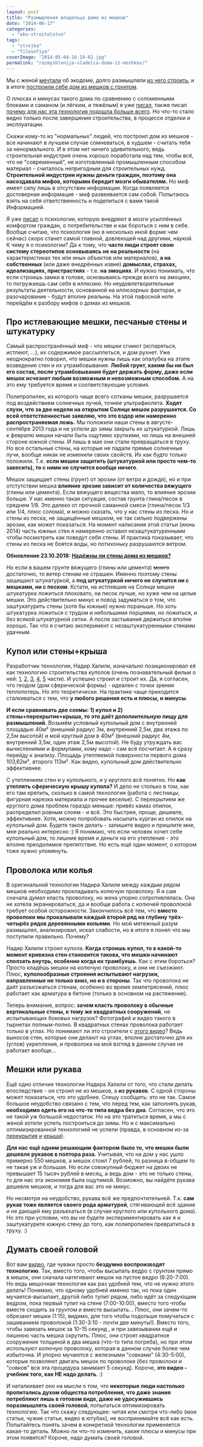 ```yaml
---
layout: post
title: "Размышления владельца дома из мешков"
date: "2014-06-17"
categories: 
  - "eko-stroitelstvo"
tags: 
  - "strojka"
  - "filosofiya"
coverImage: "2014-05-04-16-19-02.jpg"
permalink: "razmyshlenija-vladelca-doma-iz-meshkov/"
---
```


Мы с женой [мечтали](/s-chego-vsyo-nachalos/ "С чего всё началось") об экодоме, долго размышляли [из чего строить](/likbez-po-tehnologiam-ekostroitelstva/ "Ликбез по технологиям экостроительства"), и в итоге [построили себе дом из мешков с грунтом](/stroim-iz-meshkov-s-gruntom/ "Строим из мешков с грунтом").

О плюсах и минусах такого дома по сравнению с соломенными блоками и саманом (и лёгким, и тяжёлым) я уже [писал](/iz-chego-stroit-steny-ekodoma/ "Из чего строить стены экодома?"), также писал [почему для нас эта технология подошла больше всего](/iz-chego-stroit-steny-ekodoma-2-supersaman/ "Из чего строить стены экодома 2: Суперсаман"). Но что-то стало видно только после завершения строительства, в процессе отделки и эксплуатации.

<!-- READMORE -->

Скажи кому-то из "нормальных" людей, что построил дом из мешков - все начинают в лучшем случае сомневаться, в худшем - считать тебя за ненормального. И в этом нет ничего удивительного, ведь строительная индустрия очень хорошо поработала над тем, чтобы всё, что не "современный", не изготовленный промышленным способом материал - считалось непригодным для строительных нужд. **Строительной индустрии нужны деньги граждан, поэтому она насоздавала мифов, которыми бередит мозги обывателям.** Но миф имеет силу лишь в отсутствии информации. Когда появляется достоверная информация - миф развеивается сам собой. Попытаюсь взять на себя ответственность и поделиться с вами такой Информацией.

Я уже [писал](/postroit-sebe-dom-mif-ili-realnost/ "Построить себе дом: миф или реальность") о психологии, которую внедряют в мозги усыплённых комфортом граждан, о потребительстве и как бороться с ним в себе. Вообще считаю, что психология (но в несколько иной форме чем сейчас) скоро станет самой главной, довлеющей над другими, наукой. К чему я о психологии? Да к тому, что **часто люди строят свою систему стереотипов основываясь не на реальности** (на характеристиках тех или иных объектов или материалов), **а на собственных** (или даже внедрённых извне) **домыслах, страхах, идеализациях, пристрастиях** - т.е. **на эмоциях**. И нужно понимать, что если строишь замки в голове, основываясь прежде всего на эмоциях, то погружаешь сам себя в иллюзию. Но неудовлетворительные результаты деятельности, основанной на иллюзорных факторах, и разочарование - будут вполне реальны. На этой пафосной ноте перейдём к разбору мифов о домах из мешков.

## Про истлевающие мешки, песчаные стены и штукатурку

Самый распространённый миф - что мешки сгниют (испаряться, истлеют, ...), их содержимое рассыплеться, и дом рухнет. Уже неоднократно говорил, что мешки нужны лишь как опалубка на этапе возведения стен и их утрамбовывания. **Любой грунт, каким бы ни был его состав, после утрамбовывания будет держать форму, даже если мешок исчезнет любым возможным и невозможным способом.** А на это ему требуется время и соответствующие условия.

Полипропилен, из которого чаще всего сотканы мешки, разрушается под воздействием солнечных лучей, точнее ультрафиолета. **Ходят слухи, что за две недели на открытом Солнце мешок разрушается. Со всей ответственностью заявляю, что это вздор или намеренно распространяемая ложь.** Мы положили наши стены в августе-сентябре 2013 года и не успели до зимы закрыть их штукатуркой. Лишь к февралю мешки начали быть ощутимо хрупкими, но лишь на внешней стороне южной стены. И лишь в мае они стали превращаться в труху. Но все остальные стены, на которые не падали прямые солнечные лучи, вообще никак не изменили своих свойств. Их как будто только положили. Т.е. **если мешки защитить (штукатуркой или просто чем-то завесить), то с ними не случится вообще ничего**.

Мешок защищает стены (грунт) от эрозии (от ветра и дождя), но и при отстутствии мешка **влияние эрозии зависит от количества вяжущего** (глины или цемента). Если вяжущего вещества мало, то влияние эрозии больше. У нас именно такая ситуация, состав грунта глина/песок в среднем 1/8. Это далеко от прочной саманной смеси (глина/песок 1/3 или 1/4, плюс солома), и можно сказать, что у нас стены из песка. Но и стены из песка, не защищённые мешком, не так сильно подвержены эрозии, как может показаться. На момент написания этой статьи (июнь 2014) часть южных стен я намеренно оставил незаштукатуренными чтобы посмотреть как поведут себя стены. И практика показывает, что стены из песка не боятся воды, но потихоньку разрушаются ветром.

**Обновление 23.10.2018: [Надёжны ли стены дома из мешков?](/nadyozhny-li-steny-doma-iz-meshkov/)**

Но если в вашем грунте вяжущего (глины или цемента) <del>много</del> достаточно, то ветер стенам не страшен. Именно поэтому стены защищают штукатуркой, а **под штукатуркой ничего не случится ни с мешками, ни с песком**. Кстати, на истлевшие на Солнце мешки штукатурка ложиться плоховато, на песок лучше, но хуже чем на целые мешки. Это действительно минус и повод задуматься о том, что заштукатурить стены (хотя бы южные) нужно пораньше. Но хоть штукатурка ложиться с трудом и небольшими порциями, но ложиться, и без всякой штукатурной сетки. А после застывания держиться вполне хорошо. Так что я считаю эксперимент с незаштукатуренными стенами удачным.

## Купол или стены+крыша

Разработчик технологии, Надир Халили, изначально позиционировал её как технологию строительства куполов (очень познавательный фильм о ней: [1](https://www.youtube.com/watch?v=_sE86i8bPeY), [2](https://www.youtube.com/watch?v=nt6VIU9zZdE), [3](https://www.youtube.com/watch?v=4InYYp_o4zc), [4](https://www.youtube.com/watch?v=72zwCJIzt6I), [5](https://www.youtube.com/watch?v=LZ6heXavC4w) части). И успешно строил и строит их. Да, я согласен, что геодом (дом сферической формы) - идеален с точки зрения теплопотерь. Но это теоретически. На практике чаще приходится сталкиваться с тем, что **у любого решения есть и плюсы, и минусы**.

**И если сравнивать две схемы: 1) купол и 2) стены+перекрытие+крыша, то это даёт дополнительную пищу для размышлений.** Возьмём условный купольный дом с внутренней площадью 40м² (внешний радиус 3м, внутренний 2,5м, два этажа по 2,5м высотой) и мой круглый дом в 40м² (внешний радиус 4м, внутренний 3,5м, один этаж 2,5м высотой). Не буду утруждать вас вычислениями и формулами, кому надо - сам всё посчитает. А я сразу перейду к анализу. Площадь утепляемой поверхности первого дома 103,62м², второго 113м². Как видно, купольный дом действительно эффективнее.

С утеплением стен и у купольного, и у круглого всё понятно. Но **как утеплять сферическую крышу купола?** И дело не столько в том, как его там крепить, сколько в самой технологии (работа с лестницы, фигурная нарезка материала и прочее веселье). С перекрытием же круглого дома проблем гораздо меньше: привёз камаз опилок, распределил ровным слоем - и всё. Это быстрее, проще, дешевле, эффективнее. Хотя, можно попробовать насыпать курган из опилок на купольный дом. Будете такое делать - запишите видео и пришлите мне, мне реально интересно :) Я понимаю, что если человек хочет себе купольный дом, то лишние время и деньги на его утепление - это вполне преодолимое препятствие. Но есть ещё один момент, о котором тоже нужно упомянуть.

## Проволока или колья

В оригинальной технологии Надира Халили между каждым рядом мешков необходимо прокладывать колючую проволоку. Я и сам сначала думал класть проволоку, но жена упорно сопротивлялась. Она не хотела экранироваться, да и вообще работа с колючей проволокой требует особой осторожности. Закончилось всё тем, что **вместо проволоки мы прокалывали каждый второй ряд на глубину трёх-четырёх рядов деревянными кольями**. Но мой мятежный разум размышлял, анализировал, искал слабости, но в итоге я понял что мы поступили правильно. Почему?

Надир Халили строил купола. **Когда строишь купол, то в какой-то момент кривизна стен становится такова, что мешки начинают сползать внутрь, особенно когда их трамбуешь**. Как с этим бороться? Просто кладёшь мешки на колючую проволоку, и они не съезжают. Плюс, **куполообразные строения испытывают нагрузки, направленные не только вниз, но и в стороны**. Так что проволока не даёт разъезжаться стенам, особенно во время землетрясений, плюс работает как арматура в бетоне (только в основном на растяжение).

Теперь внимание, вопрос: **зачем класть проволоку в обычные вертикальные стены, к тому же квадратных сооружений**, не испытывающих боковых нагрузок? Фотографий и видео такого в тырнетах полным-полно. В квадратных стенах проволока работает только в углах. Но понимают ли это строители с [этого видео](https://www.youtube.com/watch?v=DPz61MWn8xw)? Ведь выносов стен, которые они делают на углах, вполне достаточно для их (углов) укрепления, и проволока на мой взгляд в данном случае не работает вообще...

## Мешки или рукава

Ещё одно отличие технологии Надира Халили от того, что стали делать впоследствие - он строил не из мешков, а **из рукавов**. С одной стороны может показаться, что это удобнее. Спешу сообщить: это не так. Самое большое неудобство связано с тем, что перед тем, как заполнять рукав, **необходимо одеть его на что-то типа ведра без дна**. Согласен, что это не такой уж большой недостаток. Но на это тратиться время, а мы с женой хотели успеть построиться до зимы. Но и с максимально оптимизированной технологией не успели (правда, в основном из-за [перекрытия](/krysha-dlya-ekodoma-1/ "Крыша для экодома. Часть первая.") [и](/krysha-dlya-ekodoma-2/ "Крыша для экодома. Часть вторая.") [крыши](/krysha-dlya-ekodoma-3/ "Крыша для экодома. Часть третья.")).

**Для нас ещё одним решающим фактором было то, что мешки были дешевле рукавов в полтора раза.** Учитывая, что на дом у нас ушло примерно 550 мешков, а мешок стоил 7 рублей, то разница в-общем то не такая уж и большая. Но если совокупный бюджет на двоих не превышает 15 тысяч рублей в месяц, а ведь дом - это не только стены, то для нас эта экономия была ощутимой. Возможно, вы найдёте рукава дешевле мешков, и тогда для вас это не минус.

Но несмотря на неудобство, рукава всё же предпочтительней. Т.к. **сам рукав тоже является своего рода арматурой**, стягивающей всё здание и не дающей ему разъехаться (в случае круглого или купольного дома). Но это при условии, что вы не будете экспериментировать как я и заштукатурите южную стену до того, как полипропилен превратиться в труху. :)

## Думать своей головой

Вот вам [видео](https://www.youtube.com/watch?v=AmkGrD9XMNk), где чуваки просто **бездумно воспроизводят технологию**. Так, вместо того, чтобы высыпать ведро с грунтом прямо в мешок, они сначала натягивают мешок на пустое ведро (6:20-7:00). Но ведь мешочная технология как раз удобней тем, что не нужно этого делать! Понимаю, что одному удобней именно так, но пока один мучается-высыпает, другой либо тупит рядом, либо идёт за следующим ведром, пока первый тупит на стене (7:00-10:00), вместо того чтобы вместе сходить за грунтом и вместе высыпать... Плюс, они зачем-то обрезают мешки (1:15), видимо, для того чтобы подольше помучаться с зашиванием проволокой (1:30-3:10 - почти две минуты!). Вместо того, чтобы завязать мешок за 10-15 секунд , и при завязывании ещё и лишнюю часть мешка скрутить. Плюс, они строят квадратное сооружение толщиной в два мешка (что-то типа погреба), но при этом используют колючую проволоку, которая в данном случае более чем избыточна. И упорно мучаются с железными "совками" (4:30-5:00), которые позволяют двигать мешок по проволоке (без проволоки и "совков" вся эта процедура занимает 5 секунд). Короче, **это видео - учебник того, как НЕ надо делать**. :)

И наталкивает оно на мысли о том, что **некоторые люди настолько пропитались духом общества потребления, что даже знания потребляют лишь в готовом виде, даже не удосужившись поразмышлять своей головой**, попытаться оптимизировать технологию. Так что скажу следующее: читая или смотря что-либо (мои статьи, чужие статьи, видео в ютубах), не воспринимайте всё как есть. Попытайтесь понять зачем в конкретной технологии применяется какая-то деталь. Можно ли что-то изменить, какие плюсы и минусы при этом появятся? Короче, надо думать своей головой.

